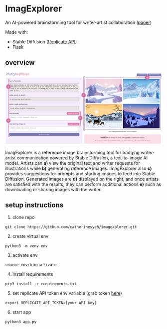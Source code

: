 # ImagExplorer
An AI-powered brainstorming tool for writer-artist collaboration ([paper](https://tinyurl.com/imagexplorer-paper))

Made with:
* Stable Diffusion ([Replicate API](https://replicate.com/stability-ai/stable-diffusion/api))
* Flask

## overview
![Screenshot](static/overview.png)

ImagExplorer is a reference image brainstorming tool for bridging writer-artist communication powered by Stable Diffusion, a text-to-image AI model. Artists can **a)** view the original text and writer requests for illustrations while **b)** generating reference images. ImagExplorer also **c)** provides suggestions for prompts and starting images to feed into Stable Diffusion. Generated images are **d)** displayed on the right, and once artists are satisfied with the results, they can perform additional actions **e)** such as downloading or sharing images with the writer.

## setup instructions
1. clone repo
```
git clone https://github.com/catherinesyeh/imagexplorer.git 
```

2. create virtual env
```
python3 -m venv env
```

3. activate env
```
source env/bin/activate
```

4. install requirements
```
pip3 install -r requirements.txt
```

5. set replicate API token env variable (grab token [here](https://replicate.com/account))
```
export REPLICATE_API_TOKEN=[your API key]
```

6. start app
```
python3 app.py
```

